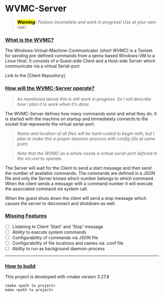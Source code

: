 # WVMC-Server

> ***<mark>Warning</mark>:*** *Feature incomplete and work in progress! Use at your own risk!*

### <u>What is the WVMC?</u>

The Windows-Virtual-Machine-Communicator *(short WVMC)* is a Toolset for sending pre-defined commands from a qemu-based 
Windows-VM to a Linux Host. It consists of a Guest-side Client and a Host-side Server which communicate via a virtual Serial-port.

Link to the [Client Repository].

### <u>How will the WVMC-Server operate?</u>

> *As mentioned above this is still work in progress. So I will describe how I plan it to work when it's done.*

The WVMC-Server defines how many commands exist and what they do. It is started with the machine on startup and immediately
connects to the socket that represents the virtual serial-port.

> *Name and location of all files will be hard-coded to begin with, but I plan to make this a proper daemon-process
> with config-file at some point.*

> *Note that the WVMC as a whole needs a virtual serial-port defined in the vm.xml to operate.*


The Server will wait for the Client to send a start message and then send the number of available commands. The commands 
are defined in a JSON file and only the Server knows which number belongs to which command. When the client sends a 
message with a command number it will execute the associated command via system call.

When the guest shuts down the client will send a stop message which causes the server to disconnect and shutdown as well.

### <u>Missing Features</u>

- [ ] Listening to Client 'Start' and 'Stop' message
- [ ] Ability to execute system commands
- [ ] Configurability of commands via JSON file
- [ ] Configurability of file locations and names via .conf file
- [ ] Ability to run as background daemon-process

___

### <u>How to build</u>

This project is developed with cmake version 3.27.8

``` 
cmake <path to project>
make <path to project>
```
